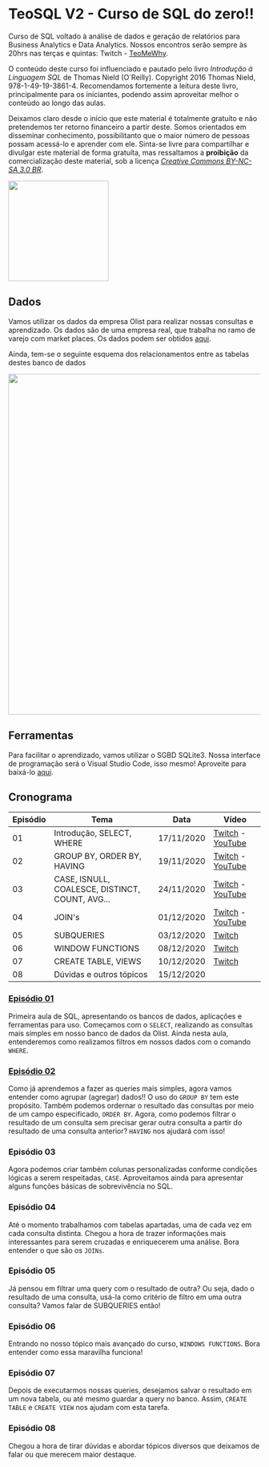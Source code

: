 # TeoSQL V2 - Curso de SQL do zero!!

Curso de SQL voltado à análise de dados e geração de relatórios para Business Analytics e Data Analytics. Nossos encontros serão sempre às 20hrs nas terças e quintas: Twitch - [TeoMeWhy](https://www.twitch.tv/teomewhy).

O conteúdo deste curso foi influenciado e pautado pelo livro _Introdução à Linguagem SQL_ de Thomas Nield (O`Reilly). Copyright 2016 Thomas Nield, 978-1-49-19-3861-4. Recomendamos fortemente a leitura deste livro, principalmente para os iniciantes, podendo assim aproveitar melhor o conteúdo ao longo das aulas.

Deixamos claro desde o início que este material é totalmente gratuíto e não pretendemos ter retorno financeiro a partir deste. Somos orientados em disseminar conhecimento, possibilitanto que o maior número de pessoas possam acessá-lo e aprender com ele. Sinta-se livre para compartilhar e divulgar este material de forma gratuíta, mas ressaltamos a **proibição** da comercialização deste material, sob a licença [_Creative Commons BY-NC-SA 3.0 BR_](https://creativecommons.org/licenses/by-nc-sa/3.0/br/).

<img src="https://mirrors.creativecommons.org/presskit/buttons/88x31/png/by-nc-sa.png" alt="" width="200">

## Dados

Vamos utilizar os dados da empresa Olist para realizar nossas consultas e aprendizado. Os dados são de uma empresa real, que trabalha no ramo de varejo com market places. Os dados podem ser obtidos [aqui](https://drive.google.com/file/d/1QnH5Zs4d5_cxdClbjVAo-GfEgQTBNhEI/view?usp=sharing).

Ainda, tem-se o seguinte esquema dos relacionamentos entre as tabelas destes banco de dados

<img src="https://i.imgur.com/HRhd2Y0.png" alt="" width="680">

## Ferramentas

Para facilitar o aprendizado, vamos utilizar o SGBD SQLite3. Nossa interface de programação será o Visual Studio Code, isso mesmo! Aproveite para baixá-lo [aqui](https://code.visualstudio.com/).

## Cronograma

| Episódio | Tema | Data | Vídeo |
| ------- | ---- | ----| --- |
| 01 | Introdução, SELECT, WHERE | 17/11/2020 | [Twitch](https://www.twitch.tv/videos/809381040) - [YouTube](https://youtu.be/PXftBr56Tow)  |
| 02 | GROUP BY, ORDER BY, HAVING | 19/11/2020 | [Twitch](https://www.twitch.tv/videos/809378558) - [YouTube](https://youtu.be/BPwGCEsPxMI) |
| 03 | CASE, ISNULL, COALESCE, DISTINCT, COUNT, AVG... | 24/11/2020 | [Twitch](https://www.twitch.tv/videos/815153960) - [YouTube](https://youtu.be/7Ikyb5-5gOQ) |
| 04 | JOIN's | 01/12/2020 | [Twitch](https://www.twitch.tv/videos/825201589) - [YouTube](https://youtu.be/jJxC0i6OtQQ) |
| 05 | SUBQUERIES | 03/12/2020 | [Twitch](https://www.twitch.tv/videos/831007516) |
| 06 | WINDOW FUNCTIONS | 08/12/2020 | [Twitch](https://www.twitch.tv/videos/831009919) |
| 07 | CREATE TABLE, VIEWS | 10/12/2020 | [Twitch](https://www.twitch.tv/videos/833440582) |
| 08 | Dúvidas e outros tópicos | 15/12/2020 | |

### [Episódio 01](https://github.com/TeoCalvo/teoSQL-V2/blob/master/ep01/conceitos.md)

Primeira aula de SQL, apresentando os bancos de dados, aplicações e ferramentas para uso. Começamos com o ```SELECT```, realizando as consultas mais simples em nosso banco de dados da Olist. Ainda nesta aula, entenderemos como realizamos filtros em nossos dados com o comando ```WHERE```.

### [Episódio 02](https://github.com/TeoCalvo/teoSQL-V2/blob/master/ep02/conceitos.md)

Como já aprendemos a fazer as queries mais simples, agora vamos entender como agrupar (agregar) dados!! O uso do ```GROUP BY``` tem este propósito. Também podemos ordernar o resultado das consultas por meio de um campo especificado, ```ORDER BY```. Agora, como podemos filtrar o resultado de um consulta sem precisar gerar outra consulta a partir do resultado de uma consulta anterior? ```HAVING``` nos ajudará com isso!

### Episódio 03

Agora podemos criar também colunas personalizadas conforme condições lógicas a serem respeitadas, ```CASE```. Aproveitamos ainda para apresentar alguns funções básicas de sobrevivência no SQL.

### Episódio 04

Até o momento trabalhamos com tabelas apartadas, uma de cada vez em cada consulta distinta. Chegou a hora de trazer informações mais interessantes para serem cruzadas e enriquecerem uma análise. Bora entender o que são os ```JOINs```.

### Episódio 05

Já pensou em filtrar uma query com o resultado de outra? Ou seja, dado o resultado de uma consulta, usá-la como critério de filtro em uma outra consulta? Vamos falar de SUBQUERIES então!

### Episódio 06

Entrando no nosso tópico mais avançado do curso, ```WINDOWS FUNCTIONS```. Bora entender como essa maravilha funciona!

### Episódio 07

Depois de executarmos nossas queries, desejamos salvar o resultado em um nova tabela, ou até mesmo guardar a query no banco. Assim, ```CREATE TABLE``` e ```CREATE VIEW``` nos ajudam com esta tarefa.

### Episódio 08

Chegou a hora de tirar dúvidas e abordar tópicos diversos que deixamos de falar ou que merecem maior destaque.

